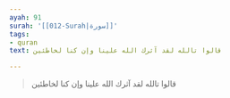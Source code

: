 ```yaml
---
ayah: 91
surah: '[[012-Surah|سورة]]'
tags:
- quran
text: قالوا تالله لقد آثرك الله علينا وإن كنا لخاطئين

---
```

> قالوا تالله لقد آثرك الله علينا وإن كنا لخاطئين
